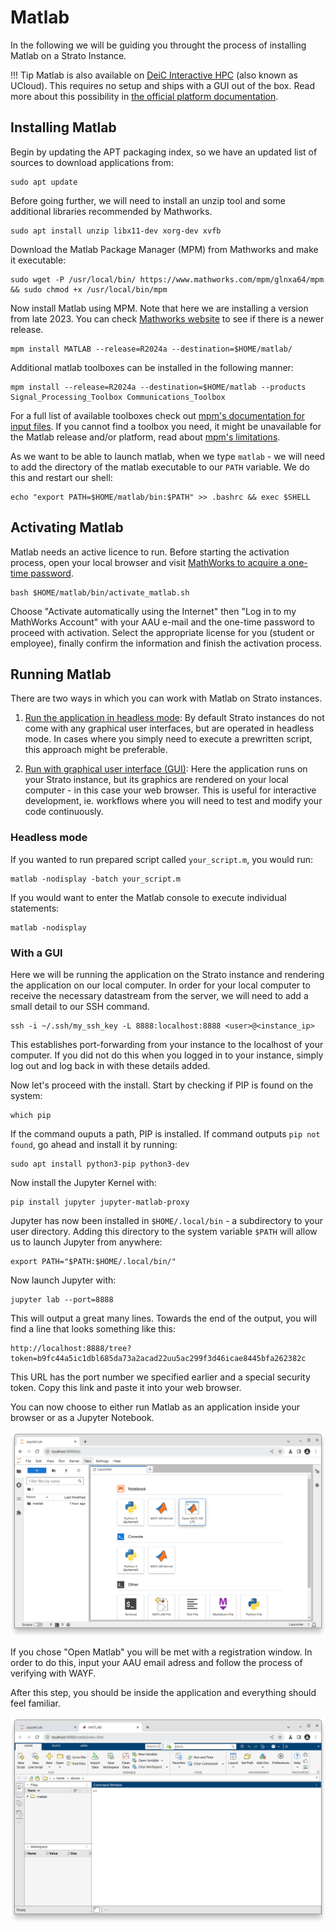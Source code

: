 # Matlab

In the following we will be guiding you throught the process of installing Matlab on a Strato Instance.

!!! Tip
    Matlab is also available on [DeiC Interactive HPC]("https://cloud.sdu.dk/") (also known as UCloud). This requires no setup and ships with a GUI out of the box. Read more about this possibility in [the official platform documentation]("https://docs.cloud.sdu.dk/Apps/matlab.html").

##  Installing Matlab

Begin by updating the APT packaging index, so we have an updated list of sources to download applications from:
```
sudo apt update
```

Before going further, we will need to install an unzip tool and some additional libraries recommended by Mathworks.
```
sudo apt install unzip libx11-dev xorg-dev xvfb
```

Download the Matlab Package Manager (MPM) from Mathworks and make it executable:
```
sudo wget -P /usr/local/bin/ https://www.mathworks.com/mpm/glnxa64/mpm && sudo chmod +x /usr/local/bin/mpm
```

Now install Matlab using MPM. Note that here we are installing a version from late 2023. You can check [Mathworks website]("https://se.mathworks.com/help/matlab/release-notes.html") to see if there is a newer release.
```
mpm install MATLAB --release=R2024a --destination=$HOME/matlab/
```

Additional matlab toolboxes can be installed in the following manner:
```
mpm install --release=R2024a --destination=$HOME/matlab --products Signal_Processing_Toolbox Communications_Toolbox
```
For a full list of available toolboxes check out [mpm's documentation for input files](https://github.com/mathworks-ref-arch/matlab-dockerfile/tree/main/mpm-input-files).
If you cannot find a toolbox you need, it might be unavailable for the Matlab release and/or platform, read about [mpm's limitations](https://github.com/mathworks-ref-arch/matlab-dockerfile/blob/main/MPM.md#limitations).

As we want to be able to launch matlab, when we type `matlab` - we will need to add the directory of the matlab executable to our `PATH` variable. We do this and restart our shell:
```
echo "export PATH=$HOME/matlab/bin:$PATH" >> .bashrc && exec $SHELL
```

## Activating Matlab
Matlab needs an active licence to run. Before starting the activation process, open your local browser and visit [MathWorks to acquire a one-time password](https://mathworks.com/mwa/otp).
```
bash $HOME/matlab/bin/activate_matlab.sh
```
Choose "Activate automatically using the Internet" then "Log in to my MathWorks Account" with your AAU e-mail and the one-time password to proceed with activation. Select the appropriate license for you (student or employee), finally confirm the information and finish the activation process.


## Running Matlab

There are two ways in which you can work with Matlab on Strato instances.

1. [Run the application in headless mode](https://www.strato-docs.claaudia.aau.dk/guides/application_guides/matlab/#headless_mode): By default Strato instances do not come with any graphical user interfaces, but are operated in headless mode. In cases where you simply need to execute a prewritten script, this approach might be preferable.

2. [Run with graphical user interface (GUI)](https://www.strato-docs.claaudia.aau.dk/guides/application_guides/matlab/#with_a_gui): Here the application runs on your Strato instance, but its graphics are rendered on your local computer - in this case your web browser. This is useful for interactive development, ie. workflows where you will need to test and modify your code continuously.

### Headless mode
If you wanted to run prepared script called `your_script.m`, you would run:
```
matlab -nodisplay -batch your_script.m
```

If you would want to enter the Matlab console to execute individual statements:
```
matlab -nodisplay
```

### With a GUI

Here we will be running the application on the Strato instance and rendering the application on our local computer. In order for your local computer to receive the necessary datastream from the server, we will need to add a small detail to our SSH command.
``` 
ssh -i ~/.ssh/my_ssh_key -L 8888:localhost:8888 <user>@<instance_ip>
```

This establishes port-forwarding from your instance to the localhost of your computer. If you did not do this when you logged in to your instance, simply log out and log back in with these details added.

Now let's proceed with the install. Start by checking if PIP is found on the system: 
```
which pip
```

If the command ouputs a path, PIP is installed. If command outputs `pip not found`, go ahead and install it by running:
```
sudo apt install python3-pip python3-dev
```

Now install the Jupyter Kernel with:
```
pip install jupyter jupyter-matlab-proxy
```

Jupyter has now been installed in `$HOME/.local/bin` - a subdirectory to your user directory. Adding this directory to the system variable `$PATH` will allow us to launch Jupyter from anywhere:
```
export PATH="$PATH:$HOME/.local/bin/"
```

Now launch Jupyter with:
```
jupyter lab --port=8888
```

This will output a great many lines. Towards the end of the output, you will find a line that looks something like this:
```
http://localhost:8888/tree?token=b9fc44a5ic1dbl685da73a2acad22uu5ac299f3d46icae8445bfa262382c
```

This URL has the port number we specified earlier and a special security token.
Copy this link and paste it into your web browser.

You can now choose to either run Matlab as an application inside your browser or as a Jupyter Notebook.

![Matlab running inside a browser window](jupyter_lab.png)

If you chose "Open Matlab" you will be met with a registration window. In order to do this, input your AAU email adress and follow the process of verifying with WAYF.

After this step, you should be inside the application and everything should feel familiar.

![Matlab running inside a browser window](matlab_in_browserwindow.png)
